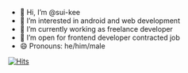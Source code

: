 - 👋 Hi, I’m @sui-kee
- 👀 I’m interested in android and web development
- 🌱 I’m currently working as freelance developer
- 💞️ I’m open for frontend developer contracted job
- 😄 Pronouns: he/him/male

 [![Hits](https://hits.seeyoufarm.com/api/count/incr/badge.svg?url=https%3A%2F%2Fgithub.com%2Fsui-kee%2Fhit-counter&count_bg=%2366D90F&title_bg=%23C62727&icon=&icon_color=%23554C4C&title=Viewed&edge_flat=false)](https://hits.seeyoufarm.com)


<!---
sui-kee/sui-kee is a ✨ special ✨ repository because its `README.md` (this file) appears on your GitHub profile.
You can click the Preview link to take a look at your changes.
--->
